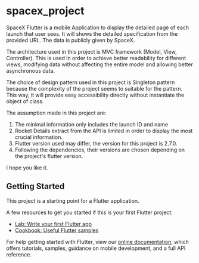 # spacex_project

SpaceX Flutter is a mobile Application to display the detailed page of each launch that user sees. It will shows the detailed specification from the provided URL. The data is publicly given by SpaceX. 

The architecture used in this project is MVC framework (Model, View, Controller). This is used in order to achieve better readability for different views, modifying data without affecting the entire model and allowing better asynchronous data.

The choice of design pattern used in this project is Singleton pattern because the complexity of the project seems to suitable for the pattern. This way, it will provide easy accessibility directly without instantiate the object of class.

The assumption made in this project are:
1. The minimal information only includes the launch ID and name
2. Rocket Details extract from the API is limited in order to display the most crucial information.
3. Flutter version used may differ, the version for this project is 2.7.0. 
4. Following the dependencies, their versions are chosen depending on the project's flutter version.

I hope you like it.

## Getting Started

This project is a starting point for a Flutter application.

A few resources to get you started if this is your first Flutter project:

- [Lab: Write your first Flutter app](https://flutter.dev/docs/get-started/codelab)
- [Cookbook: Useful Flutter samples](https://flutter.dev/docs/cookbook)

For help getting started with Flutter, view our
[online documentation](https://flutter.dev/docs), which offers tutorials,
samples, guidance on mobile development, and a full API reference.
